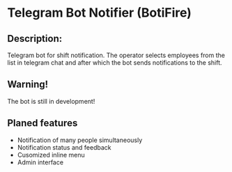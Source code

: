 # Telegram Bot Notifier (BotiFire)

## Description:
Telegram bot for shift notification. The operator selects employees from the list in telegram chat and after which the bot sends notifications to the shift.

## Warning!
The bot is still in development!

## Planed features
- Notification of many people simultaneously
- Notification status and feedback
- Cusomized inline menu
- Admin interface
